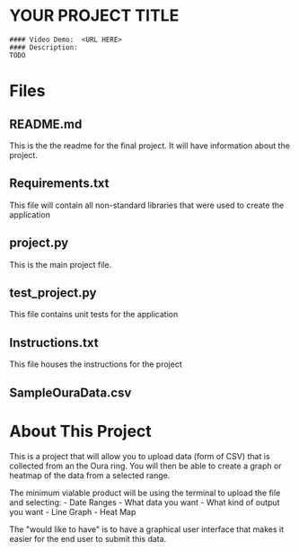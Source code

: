 # YOUR PROJECT TITLE
    #### Video Demo:  <URL HERE>
    #### Description:
    TODO

# Files
## README.md
This is the the readme for the final project. It will have information about the project.
## Requirements.txt
This file will contain all non-standard libraries that were used to create the application
## project.py
This is the main project file.
## test_project.py
This file contains unit tests for the application
## Instructions.txt
This file houses the instructions for the project
## SampleOuraData.csv

# About This Project
This is a project that will allow you to upload data (form of CSV) that is collected from an the Oura ring. You will then be able to create a graph or heatmap of the data from a selected range.

The minimum vialable product will be using the terminal to upload the file and selecting:
    - Date Ranges
    - What data you want
    - What kind of output you want
        - Line Graph
        - Heat Map

The "would like to have" is to have a graphical user interface that makes it easier for the end user to submit this data.